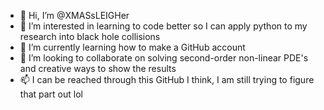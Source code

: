 - 👋 Hi, I’m @XMASsLEIGHer
- 👀 I’m interested in learning to code better so I can apply python to my research into black hole collisions
- 🌱 I’m currently learning how to make a GitHub account
- 💞️ I’m looking to collaborate on solving second-order non-linear PDE's and creative ways to show the results
- 📫 I can be reached through this GitHub I think, I am still trying to figure that part out lol

<!---
XMASsLEIGHer/XMASsLEIGHer is a ✨ special ✨ repository because its `README.md` (this file) appears on your GitHub profile.
You can click the Preview link to take a look at your changes.
--->
